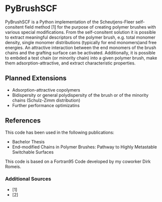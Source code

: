# PyBrushSCF

PyBrushSCF is a Python implementation of the Scheutjens-Fleer self-consitent field method [1] for the purpose of creating polymer brushes with various special modifications.
From the self-consitent solution it is possible to extract meaningful descriptors of the polymer brush, e.g. total monomer density, single monomer distributions (typically for end monomers)and free energies. An attractive interaction between the end monomers of the brush chains and the grafting surface can be activated. Additionally, it is possible to embded a test chain (or minority chain) into a given polymer brush, make them adsorption-attractive, and extract characteristic properties.

## Planned Extensions

- Adsorption-attractive copolymers
- Bidispersity or general polydispersity of the brush or of the minority chains (Schulz-Zimm distribution)
- Further performance optimizatins

## References

This code has been used in the following publications:

- Bachelor Thesis
- End-modified Chains in Polymer Brushes: Pathway to Highly Metastable Switchable Surfaces

This code is based on a Fortran95 Code developed by my coworker Dirk Romeis.

### Additional Sources

- [1]
- [2]
